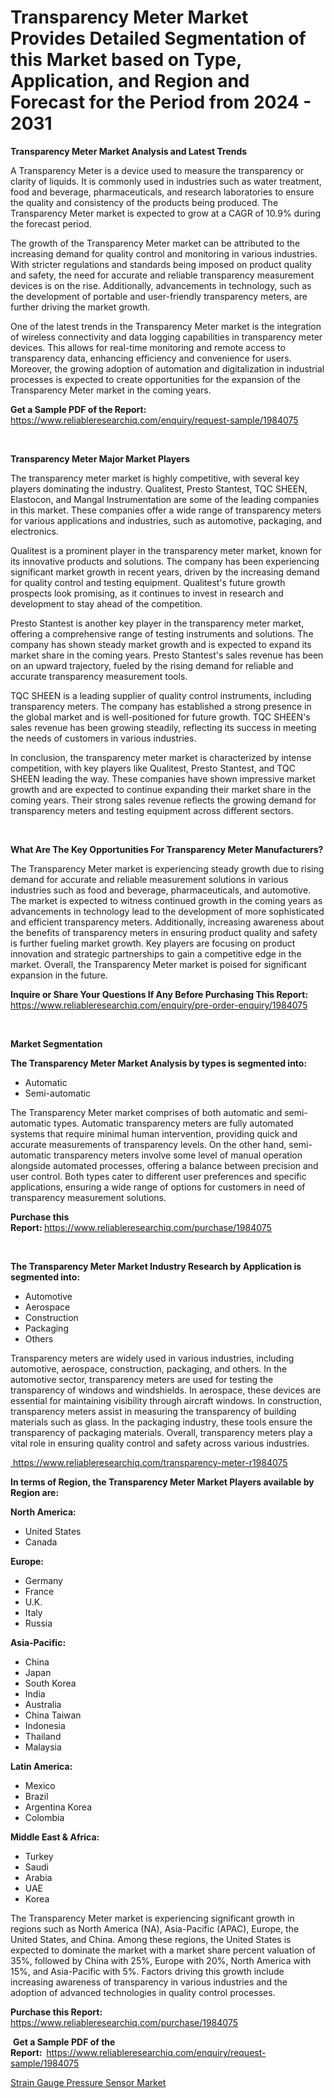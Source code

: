 <p><h1>Transparency Meter Market Provides Detailed Segmentation of this Market based on Type, Application, and Region and Forecast for the Period from 2024 - 2031</h1></p><p><strong>Transparency Meter Market Analysis and Latest Trends</strong></p>
<p><p>A Transparency Meter is a device used to measure the transparency or clarity of liquids. It is commonly used in industries such as water treatment, food and beverage, pharmaceuticals, and research laboratories to ensure the quality and consistency of the products being produced. The Transparency Meter market is expected to grow at a CAGR of 10.9% during the forecast period.</p><p>The growth of the Transparency Meter market can be attributed to the increasing demand for quality control and monitoring in various industries. With stricter regulations and standards being imposed on product quality and safety, the need for accurate and reliable transparency measurement devices is on the rise. Additionally, advancements in technology, such as the development of portable and user-friendly transparency meters, are further driving the market growth.</p><p>One of the latest trends in the Transparency Meter market is the integration of wireless connectivity and data logging capabilities in transparency meter devices. This allows for real-time monitoring and remote access to transparency data, enhancing efficiency and convenience for users. Moreover, the growing adoption of automation and digitalization in industrial processes is expected to create opportunities for the expansion of the Transparency Meter market in the coming years.</p></p>
<p><strong>Get a Sample PDF of the Report:&nbsp;</strong> <a href="https://www.reliableresearchiq.com/enquiry/request-sample/1984075">https://www.reliableresearchiq.com/enquiry/request-sample/1984075</a></p>
<p>&nbsp;</p>
<p><strong>Transparency Meter Major Market Players</strong></p>
<p><p>The transparency meter market is highly competitive, with several key players dominating the industry. Qualitest, Presto Stantest, TQC SHEEN, Elastocon, and Mangal Instrumentation are some of the leading companies in this market. These companies offer a wide range of transparency meters for various applications and industries, such as automotive, packaging, and electronics.</p><p>Qualitest is a prominent player in the transparency meter market, known for its innovative products and solutions. The company has been experiencing significant market growth in recent years, driven by the increasing demand for quality control and testing equipment. Qualitest's future growth prospects look promising, as it continues to invest in research and development to stay ahead of the competition.</p><p>Presto Stantest is another key player in the transparency meter market, offering a comprehensive range of testing instruments and solutions. The company has shown steady market growth and is expected to expand its market share in the coming years. Presto Stantest's sales revenue has been on an upward trajectory, fueled by the rising demand for reliable and accurate transparency measurement tools.</p><p>TQC SHEEN is a leading supplier of quality control instruments, including transparency meters. The company has established a strong presence in the global market and is well-positioned for future growth. TQC SHEEN's sales revenue has been growing steadily, reflecting its success in meeting the needs of customers in various industries.</p><p>In conclusion, the transparency meter market is characterized by intense competition, with key players like Qualitest, Presto Stantest, and TQC SHEEN leading the way. These companies have shown impressive market growth and are expected to continue expanding their market share in the coming years. Their strong sales revenue reflects the growing demand for transparency meters and testing equipment across different sectors.</p></p>
<p>&nbsp;</p>
<p><strong>What Are The Key Opportunities For Transparency Meter Manufacturers?</strong></p>
<p><p>The Transparency Meter market is experiencing steady growth due to rising demand for accurate and reliable measurement solutions in various industries such as food and beverage, pharmaceuticals, and automotive. The market is expected to witness continued growth in the coming years as advancements in technology lead to the development of more sophisticated and efficient transparency meters. Additionally, increasing awareness about the benefits of transparency meters in ensuring product quality and safety is further fueling market growth. Key players are focusing on product innovation and strategic partnerships to gain a competitive edge in the market. Overall, the Transparency Meter market is poised for significant expansion in the future.</p></p>
<p><strong>Inquire or Share Your Questions If Any Before Purchasing This Report:</strong> <a href="https://www.reliableresearchiq.com/enquiry/pre-order-enquiry/1984075">https://www.reliableresearchiq.com/enquiry/pre-order-enquiry/1984075</a></p>
<p>&nbsp;</p>
<p><strong>Market Segmentation</strong></p>
<p><strong>The Transparency Meter Market Analysis by types is segmented into:</strong></p>
<p><ul><li>Automatic</li><li>Semi-automatic</li></ul></p>
<p><p>The Transparency Meter market comprises of both automatic and semi-automatic types. Automatic transparency meters are fully automated systems that require minimal human intervention, providing quick and accurate measurements of transparency levels. On the other hand, semi-automatic transparency meters involve some level of manual operation alongside automated processes, offering a balance between precision and user control. Both types cater to different user preferences and specific applications, ensuring a wide range of options for customers in need of transparency measurement solutions.</p></p>
<p><strong>Purchase this Report:&nbsp;</strong><a href="https://www.reliableresearchiq.com/purchase/1984075">https://www.reliableresearchiq.com/purchase/1984075</a></p>
<p>&nbsp;</p>
<p><strong>The Transparency Meter Market Industry Research by Application is segmented into:</strong></p>
<p><ul><li>Automotive</li><li>Aerospace</li><li>Construction</li><li>Packaging</li><li>Others</li></ul></p>
<p><p>Transparency meters are widely used in various industries, including automotive, aerospace, construction, packaging, and others. In the automotive sector, transparency meters are used for testing the transparency of windows and windshields. In aerospace, these devices are essential for maintaining visibility through aircraft windows. In construction, transparency meters assist in measuring the transparency of building materials such as glass. In the packaging industry, these tools ensure the transparency of packaging materials. Overall, transparency meters play a vital role in ensuring quality control and safety across various industries.</p></p>
<p><a href="https://www.reliableresearchiq.com/transparency-meter-r1984075">&nbsp;https://www.reliableresearchiq.com/transparency-meter-r1984075</a></p>
<p><strong>In terms of Region, the Transparency Meter Market Players available by Region are:</strong></p>
<p>
    <p> <strong> North America: </strong>
        <ul>
            <li>United States</li>
            <li>Canada</li>
        </ul>
        </p> 
    <p> <strong> Europe: </strong>
        <ul>
            <li>Germany</li>
            <li>France</li>
            <li>U.K.</li>
            <li>Italy</li>
            <li>Russia</li>
        </ul>
        </p> 
    <p> <strong> Asia-Pacific: </strong>
        <ul>
            <li>China</li>
            <li>Japan</li>
            <li>South Korea</li>
            <li>India</li>
            <li>Australia</li>
            <li>China Taiwan</li>
            <li>Indonesia</li>
            <li>Thailand</li>
            <li>Malaysia</li>
        </ul>
        </p> 
    <p> <strong> Latin America: </strong>
        <ul>
            <li>Mexico</li>
            <li>Brazil</li>
            <li>Argentina Korea</li>
            <li>Colombia</li>
        </ul>
        </p> 
    <p> <strong> Middle East & Africa: </strong>
        <ul>
            <li>Turkey</li>
            <li>Saudi</li>
            <li>Arabia</li>
            <li>UAE</li>
            <li>Korea</li>
        </ul>
    </p>
    </p>
<p><p>The Transparency Meter market is experiencing significant growth in regions such as North America (NA), Asia-Pacific (APAC), Europe, the United States, and China. Among these regions, the United States is expected to dominate the market with a market share percent valuation of 35%, followed by China with 25%, Europe with 20%, North America with 15%, and Asia-Pacific with 5%. Factors driving this growth include increasing awareness of transparency in various industries and the adoption of advanced technologies in quality control processes.</p></p>
<p><strong>Purchase this Report: </strong><a href="https://www.reliableresearchiq.com/purchase/1984075">https://www.reliableresearchiq.com/purchase/1984075</a></p>
<p>&nbsp;<strong>Get a Sample PDF of the Report:&nbsp;&nbsp;</strong><a href="https://www.reliableresearchiq.com/enquiry/request-sample/1984075">https://www.reliableresearchiq.com/enquiry/request-sample/1984075</a></p>
<p><strong></strong></p>
<p><p><a href="https://github.com/mauripalmi/Market-Research-Report-List-4/blob/main/strain-gauge-pressure-sensor-market.md">Strain Gauge Pressure Sensor Market</a></p></p>